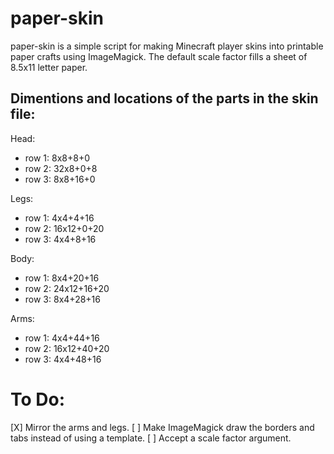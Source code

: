 paper-skin
==========
paper-skin is a simple script for making Minecraft player skins into printable paper crafts using ImageMagick.
The default scale factor fills a sheet of 8.5x11 letter paper.

Dimentions and locations of the parts in the skin file:
-------------------------------------------------------

Head:
- row 1: 8x8+8+0
- row 2: 32x8+0+8
- row 3: 8x8+16+0

Legs:
- row 1: 4x4+4+16
- row 2: 16x12+0+20
- row 3: 4x4+8+16

Body:
- row 1: 8x4+20+16
- row 2: 24x12+16+20
- row 3: 8x4+28+16

Arms:
- row 1: 4x4+44+16
- row 2: 16x12+40+20
- row 3: 4x4+48+16

To Do:
======
[X] Mirror the arms and legs.
[ ] Make ImageMagick draw the borders and tabs instead of using a template.
[ ] Accept a scale factor argument.
